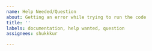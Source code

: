 ```yaml
---
name: Help Needed/Question
about: Getting an error while trying to run the code
title: ''
labels: documentation, help wanted, question
assignees: shukkkur

---
```




